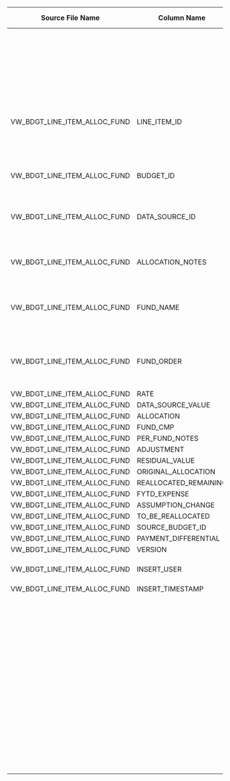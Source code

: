 |	Source File Name	|	Column Name	|	Data Type	|	Length	|	Precision	|	Nullable	|	PK	|	BK	|		|		|		|		|	Target Table Name	|	Column Name	|	Data Type	|	Length	|	Nullable	|	PK	|
|	---	|	---	|	---	|	---	|	---	|	---	|	---	|	---	|	---	|	---	|	---	|	---	|	---	|	---	|	---	|	---	|	---	|	---	|
|		|		|		|		|		|		|		|		|		|		|	"Update if data already present, else inert"	|		|		|		|		|		|		|		|
|	VW_BDGT_LINE_ITEM_ALLOC_FUND	|	LINE_ITEM_ID	|	string	|	100	|		|		|		|	SEQ Number	|		|	Table Name: HDM.BUD_LINEITEM_ALLOC_FUND <br>Condition : EXPNS_LINE_ITEM_KEY = EXPNS_LINE_ITEM_KEY1 AND BUD_KEY = BUD_KEY1 AND BUD_FUND_COMPST_KEY = BUD_FUND_COMPST_KEY1 <br>Output Column: LINE_ITM_ALLC_FUND_KEY 	|		|		|	BUD_LINEITEM_ALLOC_FUND	|	LINE_ITM_ALLC_FUND_KEY	|	"number(p,s)"	|	10	|		|		|
|	VW_BDGT_LINE_ITEM_ALLOC_FUND	|	BUDGET_ID	|	string	|	30	|		|		|		|		|		|	Table Name: HDM.CALENDAR <br>Condition : CAL_DAY = STRT_DT <br>Output Column: DAY_KEY 	|		|		|	BUD_LINEITEM_ALLOC_FUND	|	BUD_STRT_DT_KEY	|	"number(p,s)"	|	10	|		|		|
|	VW_BDGT_LINE_ITEM_ALLOC_FUND	|	DATA_SOURCE_ID	|	string	|	100	|		|		|		|		|		|	Table Name: HDM.BUD_FUND_COMPOSITE <br>Condition : FUND_COMPST_ID = FUND_CMP_out <br>Output Column: BUD_FUND_COMPST_KEY 	|		|		|	BUD_LINEITEM_ALLOC_FUND	|	BUD_FUND_COMPST_KEY	|	"number(p,s)"	|	10	|		|		|
|	VW_BDGT_LINE_ITEM_ALLOC_FUND	|	ALLOCATION_NOTES	|	string	|	1000	|		|		|		|		|		|	Table Name: HDM.BUDGET<br>Condition :  BUD_ID = BUDGET_ID_out  <br>Output Column:  BUD_KEY 	|		|		|	BUD_LINEITEM_ALLOC_FUND	|	BUD_KEY	|	"number(p,s)"	|	10	|		|		|
|	VW_BDGT_LINE_ITEM_ALLOC_FUND	|	FUND_NAME	|	string	|	80	|		|		|		|		|		|	Table Name: HDM.BUD_EXPENSE_LINE_ITEM<br>Condition : EXPNS_LINE_ITEM_ID = LINE_ITEM_ID_out <br>Output Column: EXPNS_LINE_ITEM_KEY 	|		|		|	BUD_LINEITEM_ALLOC_FUND	|	EXPNS_LINE_ITEM_KEY	|	"number(p,s)"	|	10	|		|		|
|	VW_BDGT_LINE_ITEM_ALLOC_FUND	|	FUND_ORDER	|	double	|	15	|		|		|		|		|		|	Table Name: HDM .BUD_DATA_SOURCE_DIM<br>Condition : DATA_SRC_ID = DATA_SOURCE_ID_out <br>Output Column: DATA_SRC_DIM_KEY 	|		|		|	BUD_LINEITEM_ALLOC_FUND	|	DATA_SRC_DIM_KEY	|	"number(p,s)"	|	10	|		|		|
|	VW_BDGT_LINE_ITEM_ALLOC_FUND	|	RATE	|	double	|	15	|		|		|		|	RATE	|		|		|		|		|	BUD_LINEITEM_ALLOC_FUND	|	RT	|	number	|	15	|		|		|
|	VW_BDGT_LINE_ITEM_ALLOC_FUND	|	DATA_SOURCE_VALUE	|	double	|	15	|		|		|		|	DATA_SOURCE_VALUE	|		|		|		|		|	BUD_LINEITEM_ALLOC_FUND	|	DATA_SRC_VAL	|	number	|	15	|		|		|
|	VW_BDGT_LINE_ITEM_ALLOC_FUND	|	ALLOCATION	|	double	|	15	|		|		|		|	ALLOCATION	|		|		|		|		|	BUD_LINEITEM_ALLOC_FUND	|	ALLOCN_AMT	|	number	|	15	|		|		|
|	VW_BDGT_LINE_ITEM_ALLOC_FUND	|	FUND_CMP	|	string	|	20	|		|		|		|	NOTES	|		|		|		|		|	BUD_LINEITEM_ALLOC_FUND	|	ALLOCN_PER_FUND_NTES	|	nvarchar2	|	1000	|		|		|
|	VW_BDGT_LINE_ITEM_ALLOC_FUND	|	PER_FUND_NOTES	|	string	|	1000	|		|		|		|	ADJUSTMENT	|		|		|		|		|	BUD_LINEITEM_ALLOC_FUND	|	ADJMT	|	number	|	15	|		|		|
|	VW_BDGT_LINE_ITEM_ALLOC_FUND	|	ADJUSTMENT	|	double	|	15	|		|		|		|	RESIDUAL_VALUE	|		|		|		|		|	BUD_LINEITEM_ALLOC_FUND	|	RSDL_VAL	|	number	|	15	|		|		|
|	VW_BDGT_LINE_ITEM_ALLOC_FUND	|	RESIDUAL_VALUE	|	double	|	15	|		|		|		|	ORIGINAL_ALLOCATION	|		|		|		|		|	BUD_LINEITEM_ALLOC_FUND	|	ORIG_ALLOCN	|	number	|	15	|		|		|
|	VW_BDGT_LINE_ITEM_ALLOC_FUND	|	ORIGINAL_ALLOCATION	|	double	|	15	|		|		|		|	REALLOCATED_REMAINING	|		|		|		|		|	BUD_LINEITEM_ALLOC_FUND	|	REALLOCD_REMNG	|	number	|	15	|		|		|
|	VW_BDGT_LINE_ITEM_ALLOC_FUND	|	REALLOCATED_REMAINING	|	double	|	15	|		|		|		|	FYTD_EXPENSE	|		|		|		|		|	BUD_LINEITEM_ALLOC_FUND	|	FYTD_EXPNS	|	number	|	15	|		|		|
|	VW_BDGT_LINE_ITEM_ALLOC_FUND	|	FYTD_EXPENSE	|	double	|	15	|		|		|		|	ASSUMPTION_CHANGE	|		|		|		|		|	BUD_LINEITEM_ALLOC_FUND	|	ASSMPN_CHG	|	number	|	15	|		|		|
|	VW_BDGT_LINE_ITEM_ALLOC_FUND	|	ASSUMPTION_CHANGE	|	double	|	15	|		|		|		|	TO_BE_REALLOCATED	|		|		|		|		|	BUD_LINEITEM_ALLOC_FUND	|	TO_BE_REALLOCD	|	number	|	15	|		|		|
|	VW_BDGT_LINE_ITEM_ALLOC_FUND	|	TO_BE_REALLOCATED	|	double	|	15	|		|		|		|		|	ltrim(rtrim(SOURCE_BUDGET_ID))	|		|		|		|	BUD_LINEITEM_ALLOC_FUND	|	SRC_BUD_KEY	|	number	|	15	|		|		|
|	VW_BDGT_LINE_ITEM_ALLOC_FUND	|	SOURCE_BUDGET_ID	|	string	|	30	|		|		|		|	PAYMENT_DIFFERENTIAL	|		|		|		|		|	BUD_LINEITEM_ALLOC_FUND	|	PMT_DIFFTL	|	number	|	15	|		|		|
|	VW_BDGT_LINE_ITEM_ALLOC_FUND	|	PAYMENT_DIFFERENTIAL	|	double	|	15	|		|		|		|	ALLOCATION_NOTES	|		|		|		|		|	BUD_LINEITEM_ALLOC_FUND	|	ALLOCN_NTES	|	nvarchar2	|	1000	|		|		|
|	VW_BDGT_LINE_ITEM_ALLOC_FUND	|	VERSION	|	double	|	15	|		|		|		|	INSERT_USER	|		|		|		|		|	BUD_LINEITEM_ALLOC_FUND	|	INSR_USR	|	nvarchar2	|	30	|		|		|
|	VW_BDGT_LINE_ITEM_ALLOC_FUND	|	INSERT_USER	|	string	|	30	|		|		|		|		|	"ADD_TO_DATE(to_date('1970-01-01', 'YYYY-MM-DD'),'SS',to_bigint(INSERT_TIMESTAMP)/1000)"	|		|		|		|	BUD_LINEITEM_ALLOC_FUND	|	INSR_TS	|	date	|	19	|		|		|
|	VW_BDGT_LINE_ITEM_ALLOC_FUND	|	INSERT_TIMESTAMP	|	string	|	30	|		|		|		|		|	"iif(isnull(VERSION),0,VERSION)"	|		|		|		|	BUD_LINEITEM_ALLOC_FUND	|	VRSN	|	number	|	15	|		|		|
|		|		|		|		|		|		|		|		|	Y'	|		|		|		|	BUD_LINEITEM_ALLOC_FUND	|	CURR_ROW_FLG	|	nvarchar2	|	1	|		|		|
|		|		|		|		|		|		|		|		|	SYSDATE	|		|		|		|	BUD_LINEITEM_ALLOC_FUND	|	ROW_STRT_DTTM	|	date	|	19	|		|		|
|		|		|		|		|		|		|		|		|		|		|		|		|	BUD_LINEITEM_ALLOC_FUND	|	ROW_STOP_DTTM	|	date	|	19	|		|		|
|		|		|		|		|		|		|		|		|		|		|		|		|	BUD_LINEITEM_ALLOC_FUND	|	ETL_LOAD_CYC_KEY	|	"number(p,s)"	|	10	|		|		|
|		|		|		|		|		|		|		|		|		|		|		|		|	BUD_LINEITEM_ALLOC_FUND	|	SRC_SYS_ID	|	number	|	15	|		|		|
|		|		|		|		|		|		|		|		|		|		|		|		|		|		|		|		|		|		|
|		|		|		|		|		|		|		|		|		|		|		|		|		|		|		|		|		|		|
|		|		|		|		|		|		|		|		|		|		|		|		|		|		|		|		|		|		|
|		|		|		|		|		|		|		|		|		|		|		|		|		|		|		|		|		|		|
|		|		|		|		|		|		|		|		|		|		|		|		|		|		|		|		|		|		|
|		|		|		|		|		|		|		|		|		|		|		|		|		|		|		|		|		|		|
|		|		|		|		|		|		|		|		|		|		|		|		|		|		|		|		|		|		|
|		|		|		|		|		|		|		|		|		|		|		|		|		|		|		|		|		|		|
|		|		|		|		|		|		|		|		|		|		|		|		|		|		|		|		|		|		|
|		|		|		|		|		|		|		|		|		|		|		|		|		|		|		|		|		|		|
|		|		|		|		|		|		|		|		|		|		|		|		|		|		|		|		|		|		|
|		|		|		|		|		|		|		|		|		|		|		|		|		|		|		|		|		|		|
|		|		|		|		|		|		|		|		|		|		|		|		|		|		|		|		|		|		|
|		|		|		|		|		|		|		|		|		|		|		|		|		|		|		|		|		|		|
|		|		|		|		|		|		|		|		|		|		|		|		|		|		|		|		|		|		|
|		|		|		|		|		|		|		|		|		|		|		|		|		|		|		|		|		|		|
|		|		|		|		|		|		|		|		|		|		|		|		|		|		|		|		|		|		|
|		|		|		|		|		|		|		|		|		|		|		|		|		|		|		|		|		|		|
|		|		|		|		|		|		|		|		|		|		|		|		|		|		|		|		|		|		|
|		|		|		|		|		|		|		|		|		|		|		|		|		|		|		|		|		|		|
|		|		|		|		|		|		|		|		|		|		|		|		|		|		|		|		|		|		|
|		|		|		|		|		|		|		|		|		|		|		|		|		|		|		|		|		|		|
|		|		|		|		|		|		|		|		|		|		|		|		|		|		|		|		|		|		|
|		|		|		|		|		|		|		|		|		|		|		|		|		|		|		|		|		|		|
|		|		|		|		|		|		|		|		|		|		|		|		|		|		|		|		|		|		|
|		|		|		|		|		|		|		|		|		|		|		|		|		|		|		|		|		|		|
|		|		|		|		|		|		|		|		|		|		|		|		|		|		|		|		|		|		|
|		|		|		|		|		|		|		|		|		|		|		|		|		|		|		|		|		|		|
|		|		|		|		|		|		|		|		|		|		|		|		|		|		|		|		|		|		|
|		|		|		|		|		|		|		|		|		|		|		|		|		|		|		|		|		|		|
|		|		|		|		|		|		|		|		|		|		|		|		|		|		|		|		|		|		|
|		|		|		|		|		|		|		|		|		|		|		|		|		|		|		|		|		|		|
|		|		|		|		|		|		|		|		|		|		|		|		|		|		|		|		|		|		|
|		|		|		|		|		|		|		|		|		|		|		|		|		|		|		|		|		|		|
|		|		|		|		|		|		|		|		|		|		|		|		|		|		|		|		|		|		|
|		|		|		|		|		|		|		|		|		|		|		|		|		|		|		|		|		|		|
|		|		|		|		|		|		|		|		|		|		|		|		|		|		|		|		|		|		|
|		|		|		|		|		|		|		|		|		|		|		|		|		|		|		|		|		|		|
|		|		|		|		|		|		|		|		|		|		|		|		|		|		|		|		|		|		|
|		|		|		|		|		|		|		|		|		|		|		|		|		|		|		|		|		|		|
|		|		|		|		|		|		|		|		|		|		|		|		|		|		|		|		|		|		|
|		|		|		|		|		|		|		|		|		|		|		|		|		|		|		|		|		|		|
|		|		|		|		|		|		|		|		|		|		|		|		|		|		|		|		|		|		|
|		|		|		|		|		|		|		|		|		|		|		|		|		|		|		|		|		|		|
|		|		|		|		|		|		|		|		|		|		|		|		|		|		|		|		|		|		|
|		|		|		|		|		|		|		|		|		|		|		|		|		|		|		|		|		|		|
|		|		|		|		|		|		|		|		|		|		|		|		|		|		|		|		|		|		|
|		|		|		|		|		|		|		|		|		|		|		|		|		|		|		|		|		|		|
